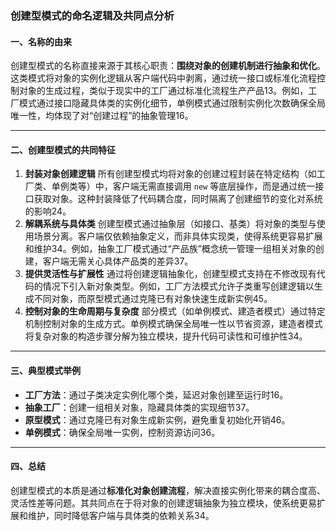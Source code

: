 ### 创建型模式的命名逻辑及共同点分析

#### 一、名称的由来

创建型模式的名称直接来源于其核心职责：‌**围绕对象的创建机制进行抽象和优化**‌。这类模式将对象的实例化逻辑从客户端代码中剥离，通过统一接口或标准化流程控制对象的生成过程，类似于现实中的工厂通过标准化流程生产产品‌13。例如，工厂模式通过接口隐藏具体类的实例化细节，单例模式通过限制实例化次数确保全局唯一性，均体现了对“创建过程”的抽象管理‌16。

------

#### 二、创建型模式的共同特征

1. ‌**封装对象创建逻辑**‌
   所有创建型模式均将对象的创建过程封装在特定结构（如工厂类、单例类等）中，客户端无需直接调用 `new` 等底层操作，而是通过统一接口获取对象。这种封装降低了代码耦合度，同时隔离了创建细节的变化对系统的影响‌24。
2. ‌**解耦系统与具体类**‌
   创建型模式通过抽象层（如接口、基类）将对象的类型与使用场景分离。客户端仅依赖抽象定义，而非具体实现类，使得系统更容易扩展和维护‌34。例如，抽象工厂模式通过“产品族”概念统一管理一组相关对象的创建，客户端无需关心具体产品类的差异‌37。
3. ‌**提供灵活性与扩展性**‌
   通过将创建逻辑抽象化，创建型模式支持在不修改现有代码的情况下引入新对象类型。例如，工厂方法模式允许子类重写创建逻辑以生成不同对象，而原型模式通过克隆已有对象快速生成新实例‌45。
4. ‌**控制对象的生命周期与复杂度**‌
   部分模式（如单例模式、建造者模式）通过特定机制控制对象的生成方式。单例模式确保全局唯一性以节省资源，建造者模式将复杂对象的构造步骤分解为独立模块，提升代码可读性和可维护性‌34。

------

#### 三、典型模式举例

- ‌**工厂方法**‌：通过子类决定实例化哪个类，延迟对象创建至运行时‌16。
- ‌**抽象工厂**‌：创建一组相关对象，隐藏具体类的实现细节‌37。
- ‌**原型模式**‌：通过克隆已有对象生成新实例，避免重复初始化开销‌46。
- ‌**单例模式**‌：确保全局唯一实例，控制资源访问‌36。

------

#### 四、总结

创建型模式的本质是通过‌**标准化对象创建流程**‌，解决直接实例化带来的耦合度高、灵活性差等问题。其共同点在于将对象的创建逻辑抽象为独立模块，使系统更易扩展和维护，同时降低客户端与具体类的依赖关系‌34。